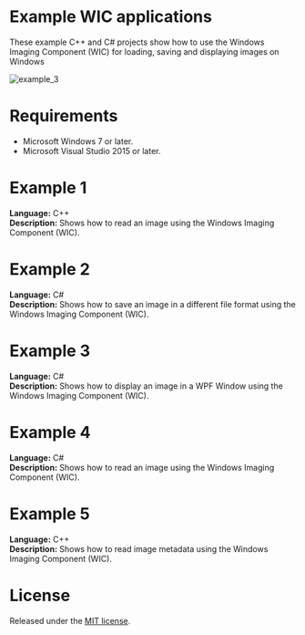# Example WIC applications
These example C++ and C# projects show how to use the Windows Imaging Component (WIC) for loading, saving and displaying images on Windows

![example_3](http://www.xs4all.nl/~reneslkh/wic/example_3.png)

# Requirements
* Microsoft Windows 7 or later.
* Microsoft Visual Studio 2015 or later.

# Example 1
**Language:** C++  
**Description:** Shows how to read an image using the Windows Imaging Component (WIC).

# Example 2
**Language:** C#  
**Description:** Shows how to save an image in a different file format using the Windows Imaging Component (WIC).

# Example 3
**Language:** C#  
**Description:** Shows how to display an image in a WPF Window using the Windows Imaging Component (WIC).

# Example 4
**Language:** C#  
**Description:** Shows how to read an image using the Windows Imaging Component (WIC).

# Example 5
**Language:** C++  
**Description:** Shows how to read image metadata using the Windows Imaging Component (WIC).

# License
Released under the [MIT license](https://en.wikipedia.org/wiki/MIT_License).

